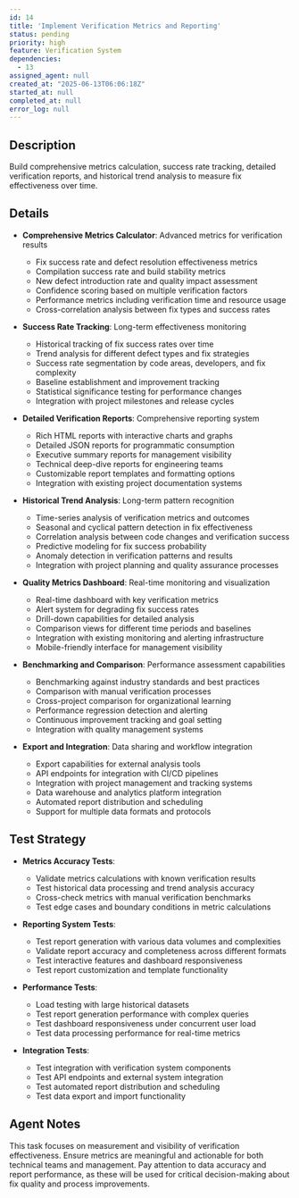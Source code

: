```yaml
---
id: 14
title: 'Implement Verification Metrics and Reporting'
status: pending
priority: high
feature: Verification System
dependencies:
  - 13
assigned_agent: null
created_at: "2025-06-13T06:06:18Z"
started_at: null
completed_at: null
error_log: null
---
```


## Description

Build comprehensive metrics calculation, success rate tracking, detailed verification reports, and historical trend analysis to measure fix effectiveness over time.

## Details

- **Comprehensive Metrics Calculator**: Advanced metrics for verification results
  - Fix success rate and defect resolution effectiveness metrics
  - Compilation success rate and build stability metrics
  - New defect introduction rate and quality impact assessment
  - Confidence scoring based on multiple verification factors
  - Performance metrics including verification time and resource usage
  - Cross-correlation analysis between fix types and success rates

- **Success Rate Tracking**: Long-term effectiveness monitoring
  - Historical tracking of fix success rates over time
  - Trend analysis for different defect types and fix strategies
  - Success rate segmentation by code areas, developers, and fix complexity
  - Baseline establishment and improvement tracking
  - Statistical significance testing for performance changes
  - Integration with project milestones and release cycles

- **Detailed Verification Reports**: Comprehensive reporting system
  - Rich HTML reports with interactive charts and graphs
  - Detailed JSON reports for programmatic consumption
  - Executive summary reports for management visibility
  - Technical deep-dive reports for engineering teams
  - Customizable report templates and formatting options
  - Integration with existing project documentation systems

- **Historical Trend Analysis**: Long-term pattern recognition
  - Time-series analysis of verification metrics and outcomes
  - Seasonal and cyclical pattern detection in fix effectiveness
  - Correlation analysis between code changes and verification success
  - Predictive modeling for fix success probability
  - Anomaly detection in verification patterns and results
  - Integration with project planning and quality assurance processes

- **Quality Metrics Dashboard**: Real-time monitoring and visualization
  - Real-time dashboard with key verification metrics
  - Alert system for degrading fix success rates
  - Drill-down capabilities for detailed analysis
  - Comparison views for different time periods and baselines
  - Integration with existing monitoring and alerting infrastructure
  - Mobile-friendly interface for management visibility

- **Benchmarking and Comparison**: Performance assessment capabilities
  - Benchmarking against industry standards and best practices
  - Comparison with manual verification processes
  - Cross-project comparison for organizational learning
  - Performance regression detection and alerting
  - Continuous improvement tracking and goal setting
  - Integration with quality management systems

- **Export and Integration**: Data sharing and workflow integration
  - Export capabilities for external analysis tools
  - API endpoints for integration with CI/CD pipelines
  - Integration with project management and tracking systems
  - Data warehouse and analytics platform integration
  - Automated report distribution and scheduling
  - Support for multiple data formats and protocols

## Test Strategy

- **Metrics Accuracy Tests**:
  - Validate metrics calculations with known verification results
  - Test historical data processing and trend analysis accuracy
  - Cross-check metrics with manual verification benchmarks
  - Test edge cases and boundary conditions in metric calculations

- **Reporting System Tests**:
  - Test report generation with various data volumes and complexities
  - Validate report accuracy and completeness across different formats
  - Test interactive features and dashboard responsiveness
  - Test report customization and template functionality

- **Performance Tests**:
  - Load testing with large historical datasets
  - Test report generation performance with complex queries
  - Test dashboard responsiveness under concurrent user load
  - Test data processing performance for real-time metrics

- **Integration Tests**:
  - Test integration with verification system components
  - Test API endpoints and external system integration
  - Test automated report distribution and scheduling
  - Test data export and import functionality

## Agent Notes

This task focuses on measurement and visibility of verification effectiveness. Ensure metrics are meaningful and actionable for both technical teams and management. Pay attention to data accuracy and report performance, as these will be used for critical decision-making about fix quality and process improvements. 